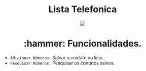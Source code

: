 <h1 align="center"> Lista Telefonica</h1>
<p align="center">
<img src="https://img.shields.io/badge/Status%3A-full%20version-red?style=flat&logo=appveyor">
</p>

<h1 align="center">:hammer: Funcionalidades.</h1>

- `Adicionar Números:` Salvar o contato na lista.
- `Pesquisar Números:` Pesquisar os contatos salvos.
